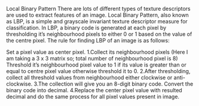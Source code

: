 Local Binary Pattern
There are lots of different types of texture descriptors are used to extract features of an image. Local Binary Pattern, also known as LBP, is a simple and grayscale invariant texture descriptor measure for classification. In LBP, a binary code is generated at each pixel by thresholding it’s neighbourhood pixels to either 0 or 1 based on the value of the centre pixel. The rule for finding LBP of an image is as follows:

Set a pixel value as center pixel.
1.Collect its neighbourhood pixels (Here I am taking a 3 x 3 matrix so; total number of neighbourhood pixel is 8)
Threshold it’s neighbourhood pixel value to 1 if its value is greater than or equal to centre pixel value otherwise threshold it to 0.
2.After thresholding, collect all threshold values from neighbourhood either clockwise or anti-clockwise.
3.The collection will give you an 8-digit binary code. Convert the binary code into decimal.
4.Replace the center pixel value with resulted decimal and do the same process for all pixel values present in image.
